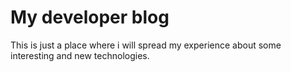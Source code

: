 # My developer blog
This is just a place where i will spread my experience about some interesting and new technologies. 
